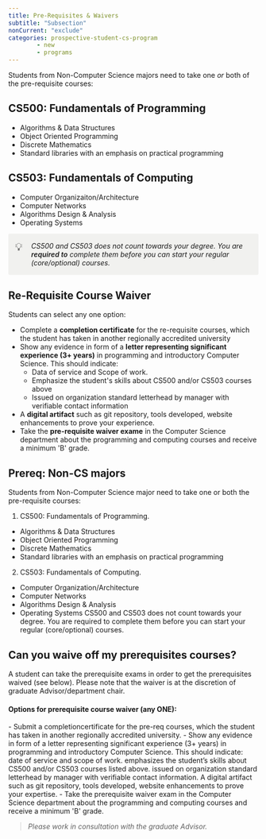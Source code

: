 ```yaml
---
title: Pre-Requisites & Waivers
subtitle: "Subsection"
nonCurrent: "exclude"
categories: prospective-student-cs-program
        - new
        - programs
---
```

Students from Non-Computer Science majors need to take one *or* both of the pre-requisite courses:

## CS500: Fundamentals of Programming 
- Algorithms & Data Structures 
- Object Oriented Programming 
- Discrete Mathematics 
- Standard libraries with an emphasis on practical programming 

## CS503: Fundamentals of Computing
- Computer Organizaiton/Architecture 
- Computer Networks 
- Algorithms Design & Analysis 
- Operating Systems 

<div data-block-id="a18c1365-045b-4198-afb7-bb28e07bf9aa" class="notion-selectable notion-callout-block" style="width: 100%; max-width: 1088px; margin-top: 4px; margin-bottom: 4px;"><div style="display: flex;"><div style="display: flex; width: 100%; border-radius: 3px; background: rgb(241, 241, 239); padding: 16px 16px 16px 12px;"><div><div class="notion-record-icon notranslate notion-focusable" role="button" aria-disabled="true" tabindex="-1" style="user-select: none; transition: background 20ms ease-in 0s; display: flex; align-items: center; justify-content: center; height: 24px; width: 24px; border-radius: 3px; flex-shrink: 0;"><div style="display: flex; align-items: center; justify-content: center; height: 24px; width: 24px;"><div style="height: 21.6px; width: 21.6px; font-size: 21.6px; line-height: 1.1; margin-left: 0px; color: black;"><span role="image" aria-label="💡" style="font-family: &quot;Apple Color Emoji&quot;, &quot;Segoe UI Emoji&quot;, NotoColorEmoji, &quot;Noto Color Emoji&quot;, &quot;Segoe UI Symbol&quot;, &quot;Android Emoji&quot;, EmojiSymbols; line-height: 1em; white-space: nowrap;">💡</span></div></div></div></div><div style="display: flex; flex-direction: column; min-width: 0px; margin-left: 8px; width: 100%;"><div spellcheck="true" placeholder="Type something…" data-content-editable-leaf="true" contenteditable="false" style="max-width: 100%; width: 100%; white-space: pre-wrap; word-break: break-word; caret-color: rgb(55, 53, 47); padding-left: 2px; padding-right: 2px;"><span style="font-style:italic" data-token-index="0" class="notion-enable-hover">CS500 and CS503 does not count towards your degree. You are </span><span style="font-style:italic;font-weight:600" data-token-index="1" class="notion-enable-hover">required to</span><span style="font-style:italic" data-token-index="2" class="notion-enable-hover"> complete them before you can start your regular (core/optional) courses.</span></div></div></div></div></div>

## Re-Requisite Course Waiver
Students can select any one option:
- Complete a **completion certificate** for the re-requisite courses, which the student has taken in another regionally accredited university 
- Show any evidence in form of a **letter representing significant experience (3+ years)** in programming and introductory Computer Science. This should indicate:
    - Data of service and Scope of work. 
    - Emphasize the student's skills about CS500 and/or CS503 courses above
    - Issued on organization standard letterhead by manager with verifiable contact information
- A **digital artifact** such as git repository, tools developed, website enhancements to prove your experience. 
- Take the **pre-requisite waiver exame** in the Computer Science department about the programming and computing courses and receive a minimum 'B' grade.

## Prereq: Non-CS majors
Students from Non-Computer Science major need to take one or both the pre-requisite courses:
1. CS500: Fundamentals of Programming.
- Algorithms & Data Structures
- Object Oriented Programming
- Discrete Mathematics
- Standard libraries with an emphasis on practical programming
2. CS503: Fundamentals of Computing.
- Computer Organization/Architecture
- Computer Networks
- Algorithms Design & Analysis
- Operating Systems
CS500 and CS503 does not count towards your degree. You are required to complete them before you can start your regular (core/optional) courses.

## Can you waive off my prerequisites courses?

A student can take the prerequisite exams in order to get the prerequisites waived (see below). Please note that the waiver is at the discretion of graduate Advisor/department chair.

<h4>Options for prerequisite course waiver (any ONE):</h4>
- Submit a completioncertificate for the pre-req courses, which the student has taken in another regionally accredited university.
- Show any evidence in form of a letter representing significant experience (3+ years) in programming and introductory Computer Science. This should indicate:
date of service and scope of work.
emphasizes the student’s skills about CS500 and/or CS503 courses listed above.
issued on organization standard letterhead by manager with verifiable contact information.
A digital artifact such as git repository, tools developed, website enhancements to prove your expertise. 
- Take the prerequisite waiver exam in the Computer Science department about the programming and computing courses and receive a minimum 'B' grade.

> *Please work in consultation with the graduate Advisor.*